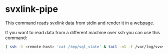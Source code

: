 # svxlink-pipe

This command reads svxlink data from stdin and render it in a webpage.

If you want to read data from a different machine over ssh you can use this command:

```bash
( ssh -t <remote-host> 'cat /tmp/sql_state' & tail -n1 -f /var/log/svxserver.log ) | ./svxlink-pipe
```
